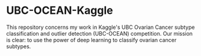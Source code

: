 # UBC-OCEAN-Kaggle
This repository concerns my work in Kaggle's UBC Ovarian Cancer subtype classification and outlier detection (UBC-OCEAN) competition. Our mission is clear: to use the power of deep learning to classify ovarian cancer subtypes.
